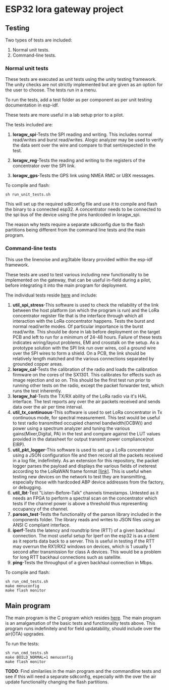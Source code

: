 
ESP32 lora gateway project
==========================

## Testing

Two types of tests are included:

1. Normal unit tests.
2. Command-line tests.

### Normal unit tests

These tests are executed as unit tests using the unity testing framework. The unity checks are not strictly implemented but are given as an option for the user to choose. The tests run in a menu.

To run the tests, add a test folder as per component as per unit testing documentation in esp-idf.

These tests are more useful in a lab setup prior to a pilot.

The tests included are:

1.  __loragw_spi__-Tests the SPI reading and writing. This includes normal read/writes and burst read/writes. Alogic analyzer may be used to verify the data sent over the wire and compare to that sent/expected in the test.

2. __loragw_reg__-Tests the reading and writing to the registers of the concentrator over the SPI link.

3. __loragw_gps__-Tests the GPS link using NMEA RMC or UBX messages.


To compile and flash:

```shell
sh run_unit_tests.sh
```

This will set up the required sdkconfig file and use it to compile and flash the binary to a connected esp32. A concentrator needs to be connected to the spi bus of the device using the pins hardcoded in loragw_spi.

The reason why tests require a separate sdkconfig due to the flash partitions being different from the command line tests and the main program.

### Command-line tests

This use the linenoise and arg3table library provided within the esp-idf framework.

These tests are used to test various including new functionality to be implemented on the gateway, that can be useful in-field during a pilot, before integrating it into the main program for deployment.

The individual tests reside [here](./cmdline_tests) and include:

1. __util_spi_stress__-This software is used to check the reliability of the link between the host platform (on which the program is run) and the LoRa concentrator register file that is the interface through which all interaction with the LoRa concentrator happens. Tests the burst and normal read/write modes. Of particular importance is the burst read/write. This should be done in lab before deployment on the target PCB and left to run for a minimum of 24-48 hours. Failure of these tests indicates wiring/layout problems, EMI and crosstalk on the setup. As a prototype solution with the SPI link run over wires, coil a ground wire over the SPI wires to form a shield. On a PCB, the link should be relatively length matched and the various connections separated by grounded copper areas. 
2. __loragw_cal__-Tests the calibration of the radio and loads the calibration firmware on the cores of the SX1301. This calibrates for effects such as image rejection and so on. This should be the first test run prior to running other tests on the radio, except the packet forwarder test, which runs the test inherently.
3. __loragw_hal__-Tests the TX/RX ability of the LoRa radio via it's HAL interface. The test reports any over the air packets received and sends data over the air per time interval.
4. __util_tx_continuous__-This software is used to set LoRa concentrator in Tx continuous mode, for spectral measurement. This test would be useful to test radio transmitted occupied channel bandwidth(OCBW)) and power using a spectrum analyzer and tuning the various gains(Mixer,Digital, PA) in the test and compare against the LUT values provided in the datasheet for output transmit power compliance(not EIRP).
5. __util_pkt_logger__-This software is used to set up a LoRa concentrator using a JSON configuration file and then record all the packets received in a log file, indefinitely. As an extension for this repository, the packet logger parses the payload and displays the various fields of ineterest according to the LoRaWAN frame format [[link]](https://hackmd.io/s/S1kg6Ymo-#). This is useful when testing new devices on the network to test they are transmitting, especially those with hardcoded ABP device addresses from the factory, or debugging.
6. __util_lbt__-Test "Listen-Before-Talk" channels timestamps. Untested as it needs an FPGA to perform a spectral scan on the concentrator which tests if the channel power is above a threshold thus representing occupancy of the channel. 
6. __parson_test__-Tests the functionality of the parson library included in the components folder. The library reads and writes to JSON files using an ANSI C compliant interface.
7. __iperf__-Tests the latency and roundtrip time (RTT) of a given backhaul connection. The most useful setup for Iperf on the esp32 is as a client as it reports data back to a server. This is useful in testing if the RTT may overrun the RX1/RX2 windows on devices, which is 1 usually 1 second after transmission for class A devices. This would be a problem for long RTT backhaul connections such as satellite.
8. __ping__-Tests the throughput of a given  backhaul connection in Mbps.

To compile and flash:

```shell
sh run_cmd_tests.sh
make menuconfig
make flash monitor
```
## Main program

The main program is the C program which resides [here](./main). The main program is an amalgamation of the basic tests and functionality tests above. This program runs indefinitely and for field updatability, should include over the air(OTA) upgrades.

To run the tests:

```shell
sh run_cmd_tests.sh
make BUILD_NORMAL=1 menuconfig
make flash monitor
```

__TODO__: Find similariies in the main program and the commandline tests and see if this will need a separate sdkconfig, especially with the over the air update functionality changing the flash partitions.